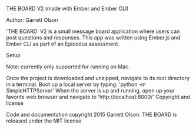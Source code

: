 THE BOARD V2 (made with Ember and Ember CLI)

Author: Garrett Olson

'THE BOARD' V2 is a small message board application where users can post questions and responses. This app was written using Ember.js and Ember CLI as part of an Epicodus assessment.

Setup

Note: currently only supported for running on Mac.

Once the project is downloaded and unzipped, navigate to its root directory in a terminal.
Boot up a local server by typing: 'python -m SimpleHTTPServer'
When the server is up and running, open up your favorite web browser and navigate to 'http://localhost:8000/'
Copyright and license

Code and documentation copyright 2015 Garrett Olson. THE BOARD is released under the MIT license
